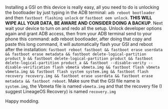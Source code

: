 Installing a GSI on this device is really easy, all you need to do is unlocking the bootloader by just typing in the ADB terminal: `adb reboot bootloader` and then `fastboot flashing unlock` or `fastboot oem unlock`. **THIS WILL WIPE ALL YOUR DATA, BE AWARE AND CONSIDER DOING A BACKUP**. Next wait your device to turn on and redo all the setup. Unlock developer options again and grant ADB access, then from your ADB terminal send to your phone this command: adb reboot bootloader, after doing that copy and paste this long command, it will automatically flash your GSI and reboot after the installation: `fastboot reboot fastboot && fastboot erase userdata && fastboot erase metadata && fastboot delete-logical-partition product_b && fastboot delete-logical-partition product && fastboot delete-logical-partition product_a && fastboot --disable-verity --disable-verification flash vbmeta vbmeta.img && fastboot flash vbmeta vbmeta.img && fastboot flash system system.img && fastboot flash recovery recovery.img && fastboot erase userdata && fastboot erase metadata && fastboot reboot`. Make sure that the GSI file name is `system.img`, the Vbmeta file is named `vbmeta.img` and that the recovery file (I suggest LineageOS Recovery) is named `recovery.img`

Happy modding.